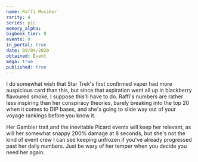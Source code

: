 ```yaml
---
name: Raffi Musiker
rarity: 4
series: pic
memory_alpha:
bigbook_tier: 8
events: 0
in_portal: true
date: 09/04/2020
obtained: Event
mega: true
published: true
---
```


I do somewhat wish that Star Trek's first confirmed vaper had more auspicious card than this, but since that aspiration went all up in blackberry flavoured smoke, I suppose this'll have to do. Raffi's numbers are rather less inspiring than her conspiracy theories, barely breaking into the top 20 when it comes to DIP bases, and she's going to slide way out of your voyage rankings before you know it. 

Her Gambler trait and the inevitable Picard events will keep her relevant, as will her somewhat snappy 200% damage at 8 seconds, but she's not the kind of event crew I can see keeping unfrozen if you've already progressed past her daily numbers. Just be wary of her temper when you decide you need her again.
